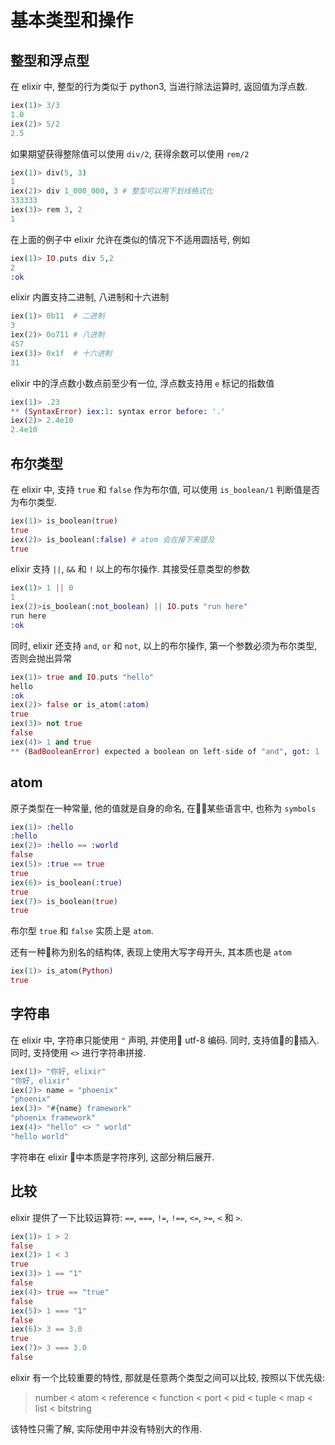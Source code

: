 # 基本类型和操作

## 整型和浮点型
在 elixir 中, 整型的行为类似于 python3, 当进行除法运算时, 返回值为浮点数.
```elixir
iex(1)> 3/3
1.0
iex(2)> 5/2
2.5
```

如果期望获得整除值可以使用 `div/2`, 获得余数可以使用 `rem/2`
```elixir
iex(1)> div(5, 3)
1
iex(2)> div 1_000_000, 3 # 整型可以用下划线格式化
333333
iex(3)> rem 3, 2
1
```

在上面的例子中 elixir 允许在类似的情况下不适用圆括号, 例如
```elixir
iex(1)> IO.puts div 5,2
2
:ok
```

elixir 内置支持二进制, 八进制和十六进制
```elixir
iex(1)> 0b11  # 二进制
3
iex(2)> 0o711 # 八进制
457
iex(3)> 0x1f  # 十六进制
31
```

elixir 中的浮点数小数点前至少有一位, 浮点数支持用 `e` 标记的指数值
```elixir
iex(1)> .23
** (SyntaxError) iex:1: syntax error before: '.'
iex(2)> 2.4e10
2.4e10
```

## 布尔类型
在 elixir 中, 支持 `true` 和 `false` 作为布尔值, 可以使用 `is_boolean/1` 判断值是否为布尔类型.
```elixir
iex(1)> is_boolean(true)
true
iex(2)> is_boolean(:false) # atom 会在接下来提及
true
```

elixir 支持 `||`, `&&` 和 `!` 以上的布尔操作. 其接受任意类型的参数
```elixir
iex(1)> 1 || 0
1
iex(2)>is_boolean(:not_boolean) || IO.puts "run here"
run here
:ok
```

同时, elixir 还支持 `and`, `or` 和 `not`, 以上的布尔操作, 第一个参数必须为布尔类型, 否则会抛出异常
```elixir
iex(1)> true and IO.puts "hello"
hello
:ok
iex(2)> false or is_atom(:atom)
true
iex(3)> not true
false
iex(4)> 1 and true
** (BadBooleanError) expected a boolean on left-side of "and", got: 1
```

## atom
原子类型在一种常量, 他的值就是自身的命名, 在某些语言中, 也称为 `symbols`

```elixir
iex(1)> :hello
:hello
iex(2)> :hello == :world
false
iex(5)> :true == true
true
iex(6)> is_boolean(:true)
true
iex(7)> is_boolean(true)
true
```

布尔型 `true` 和 `false` 实质上是 `atom`.

还有一种称为别名的结构体, 表现上使用大写字母开头, 其本质也是 `atom`

```elixir
iex(1)> is_atom(Python)
true
```

## 字符串

在 elixir 中, 字符串只能使用 `"` 声明, 并使用 utf-8 编码. 同时, 支持值的插入. 同时, 支持使用 `<>` 进行字符串拼接.
```elixir
iex(1)> "你好, elixir"
"你好, elixir"
iex(2)> name = "phoenix"
"phoenix"
iex(3)> "#{name} framework"
"phoenix framework"
iex(4)> "hello" <> " world"
"hello world"
```

字符串在 elixir 中本质是字符序列, 这部分稍后展开.

## 比较
elixir 提供了一下比较运算符: `==`, `===`, `!=`, `!==`, `<=`, `>=`, `<` 和 `>`.

```elixir
iex(1)> 1 > 2
false
iex(2)> 1 < 3
true
iex(3)> 1 == "1"
false
iex(4)> true == "true"
false
iex(5)> 1 === "1"
false
iex(6)> 3 == 3.0
true
iex(7)> 3 === 3.0
false
```

elixir 有一个比较重要的特性, 那就是任意两个类型之间可以比较, 按照以下优先级:

> number < atom < reference < function < port < pid < tuple < map < list < bitstring

该特性只需了解, 实际使用中并没有特别大的作用.